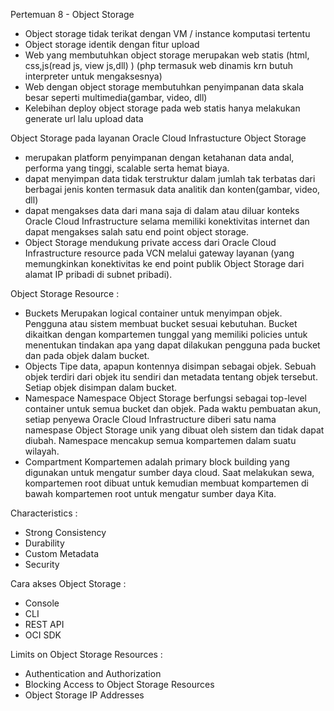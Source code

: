 Pertemuan 8 - Object Storage

- Object storage tidak terikat dengan VM / instance komputasi tertentu
- Object storage identik dengan fitur upload
- Web yang membutuhkan object storage merupakan web statis (html, css,js(read js, view js,dll) )
(php termasuk web dinamis krn butuh interpreter untuk mengaksesnya)
- Web dengan object storage membutuhkan penyimpanan data skala besar seperti multimedia(gambar, video, dll) 
- Kelebihan deploy object storage pada web statis hanya melakukan generate url lalu upload data

Object Storage pada layanan Oracle Cloud Infrastucture Object Storage 
- merupakan platform penyimpanan dengan ketahanan data andal, 
performa yang tinggi, scalable serta hemat biaya.
- dapat menyimpan data tidak terstruktur dalam jumlah tak terbatas dari berbagai 
jenis konten termasuk data analitik dan konten(gambar, video, dll)
- dapat mengakses data dari mana saja di dalam atau diluar konteks 
Oracle Cloud Infrastructure selama memiliki konektivitas internet dan 
dapat mengakses salah satu end point object storage.
- Object Storage mendukung private access dari Oracle Cloud 
Infrastructure resource pada VCN melalui gateway layanan (yang memungkinkan 
konektivitas ke end point publik Object Storage dari alamat IP pribadi di subnet pribadi).

Object Storage Resource :
- Buckets
Merupakan logical container untuk menyimpan objek. Pengguna atau sistem membuat bucket 
sesuai kebutuhan. Bucket dikaitkan dengan kompartemen tunggal yang memiliki policies 
untuk menentukan tindakan apa yang dapat dilakukan pengguna pada bucket dan pada objek dalam bucket.
- Objects
Tipe data, apapun kontennya disimpan sebagai objek. Sebuah objek terdiri dari objek itu sendiri 
dan metadata tentang objek tersebut. Setiap objek disimpan dalam bucket.
- Namespace
Namespace Object Storage berfungsi sebagai top-level container untuk semua bucket dan objek. 
Pada waktu pembuatan akun, setiap penyewa Oracle Cloud Infrastructure diberi satu nama 
namespase Object Storage unik yang dibuat oleh sistem dan tidak dapat diubah. 
Namespace mencakup semua kompartemen dalam suatu wilayah. 
- Compartment
Kompartemen adalah primary block building yang digunakan untuk mengatur sumber daya cloud. 
Saat melakukan sewa, kompartemen root dibuat untuk kemudian membuat kompartemen di bawah 
kompartemen root untuk mengatur sumber daya Kita. 

Characteristics :
- Strong Consistency
- Durability
- Custom Metadata
- Security

Cara akses Object Storage :
- Console
- CLI
- REST API
- OCI SDK

Limits on Object Storage Resources :
- Authentication and Authorization
- Blocking Access to Object Storage Resources 
- Object Storage IP Addresses